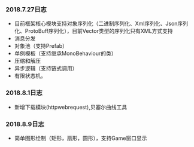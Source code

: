 ### 2018.7.27日志
* 目前框架核心模块支持对象序列化（二进制序列化、Xml序列化、Json序列化、ProtoBuff序列化），目前Vector类型的序列化只有XML方式支持
* 消息分发
* 对象池（支持Prefab）
* 单例模板（支持继承MonoBehaviour的类）
* 压缩和解压
* 异步逻辑（支持链式调用）
* 有限状态机。
### 2018.8.1日志
* 新增下载模块(httpwebrequest),贝塞尔曲线工具
### 2018.8.9日志
* 简单图形绘制（矩形，扇形，圆形），支持Game窗口显示